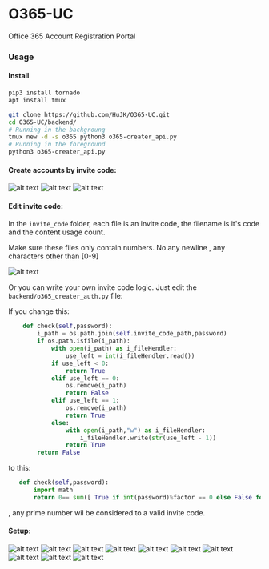 # O365-UC
Office 365 Account Registration Portal

### Usage


#### Install

```bash
pip3 install tornado
apt install tmux

git clone https://github.com/HuJK/O365-UC.git
cd O365-UC/backend/
# Running in the backgroung
tmux new -d -s o365 python3 o365-creater_api.py
# Running in the foreground
python3 o365-creater_api.py
```

#### Create accounts by invite code:

![alt text](https://raw.githubusercontent.com/HuJK/O365-UC/master/Screenshots/14.PNG)
![alt text](https://raw.githubusercontent.com/HuJK/O365-UC/master/Screenshots/12.PNG)
![alt text](https://raw.githubusercontent.com/HuJK/O365-UC/master/Screenshots/13.PNG)

#### Edit invite code:

In the ```invite_code``` folder, each file is an invite code, the filename is it's code and the content usage count.

Make sure these files only contain numbers. No any newline , any characters other than [0-9]

![alt text](https://raw.githubusercontent.com/HuJK/O365-UC/master/Screenshots/15.PNG)

Or you can write your own invite code logic. Just edit the ```backend/o365_creater_auth.py``` file:

If you change this:
```python
    def check(self,password):
        i_path = os.path.join(self.invite_code_path,password)
        if os.path.isfile(i_path):
            with open(i_path) as i_fileHendler:
                use_left = int(i_fileHendler.read())
            if use_left < 0:
                return True
            elif use_left == 0:
                os.remove(i_path)
                return False
            elif use_left == 1:
                os.remove(i_path)
                return True
            else:
                with open(i_path,"w") as i_fileHendler:
                    i_fileHendler.write(str(use_left - 1))
                return True
        return False
  ```
  
 to this:
 ```python
    def check(self,password):
        import math
        return 0== sum([ True if int(password)%factor == 0 else False for factor in ( [2] + list(range(3,int(math.sqrt(int(password))),2) )) ])
  ```
  , any prime number wil be considered to a valid invite code.
  
 #### Setup:
 

![alt text](https://raw.githubusercontent.com/HuJK/O365-UC/master/Screenshots/01.PNG)
![alt text](https://raw.githubusercontent.com/HuJK/O365-UC/master/Screenshots/02.PNG)
![alt text](https://raw.githubusercontent.com/HuJK/O365-UC/master/Screenshots/03.PNG)
![alt text](https://raw.githubusercontent.com/HuJK/O365-UC/master/Screenshots/04.PNG)
![alt text](https://raw.githubusercontent.com/HuJK/O365-UC/master/Screenshots/05.PNG)
![alt text](https://raw.githubusercontent.com/HuJK/O365-UC/master/Screenshots/06.PNG)
![alt text](https://raw.githubusercontent.com/HuJK/O365-UC/master/Screenshots/07.PNG)
![alt text](https://raw.githubusercontent.com/HuJK/O365-UC/master/Screenshots/08.PNG)
![alt text](https://raw.githubusercontent.com/HuJK/O365-UC/master/Screenshots/09.PNG)
![alt text](https://raw.githubusercontent.com/HuJK/O365-UC/master/Screenshots/10.PNG)
